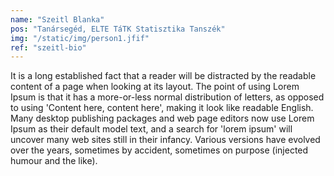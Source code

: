 ```yaml
---
name: "Szeitl Blanka"
pos: "Tanársegéd, ELTE TáTK Statisztika Tanszék"
img: "/static/img/person1.jfif"
ref: "szeitl-bio"
---
```


It is a long established fact that a reader will be distracted by the readable content of a page when looking at its layout. The point of using Lorem Ipsum is that it has a more-or-less normal distribution of letters, as opposed to using 'Content here, content here', making it look like readable English. Many desktop publishing packages and web page editors now use Lorem Ipsum as their default model text, and a search for 'lorem ipsum' will uncover many web sites still in their infancy. Various versions have evolved over the years, sometimes by accident, sometimes on purpose (injected humour and the like).